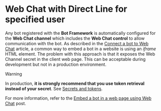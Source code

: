 # Web Chat with Direct Line for specified user

Any bot registered with the **Bot Framework** is automatically configured for the **Web Chat channel** which includes the **Web Chat control** to allow communication with the bot. As described in the [Connect a bot to Web Chat](https://docs.microsoft.com/bot-framework/channel-connect-webchat) article, a common way to embed a bot in a website is using an *iframe* HTML element. The problem with this approach is that it exposes the Web Channel secret in the client web page. This can be acceptable during development but not in a production environment.

> [!WARNING]
> In production, **it is strongly recommend that you use token retrieval instead of your secret**. See [Secrets and tokens](https://docs.microsoft.com/azure/bot-service/rest-api/bot-framework-rest-direct-line-3-0-authentication?view=azure-bot-service-4.0#secrets-and-tokens).

For more information, refer to the [Embed a bot in a web page using Web Chat](tbd) post.
